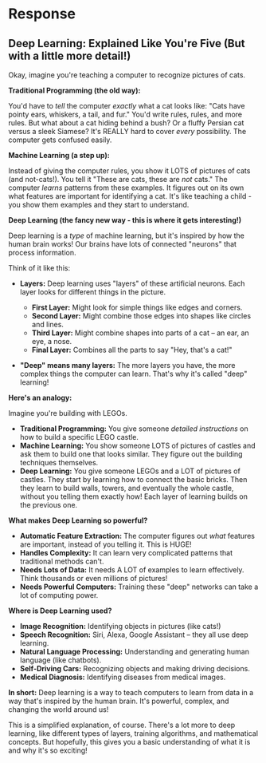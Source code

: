 # Response

## Deep Learning: Explained Like You're Five (But with a little more detail!)

Okay, imagine you're teaching a computer to recognize pictures of cats. 

**Traditional Programming (the old way):**

You'd have to *tell* the computer *exactly* what a cat looks like: "Cats have pointy ears, whiskers, a tail, and fur." You'd write rules, rules, and more rules.  But what about a cat hiding behind a bush? Or a fluffy Persian cat versus a sleek Siamese?  It's REALLY hard to cover *every* possibility.  The computer gets confused easily.

**Machine Learning (a step up):**

Instead of giving the computer rules, you show it LOTS of pictures of cats (and not-cats!).  You tell it "These are cats, these are *not* cats."  The computer *learns* patterns from these examples. It figures out on its own what features are important for identifying a cat.  It's like teaching a child - you show them examples and they start to understand.

**Deep Learning (the fancy new way - this is where it gets interesting!)**

Deep learning is a *type* of machine learning, but it's inspired by how the human brain works!  Our brains have lots of connected "neurons" that process information. 

Think of it like this:

* **Layers:** Deep learning uses "layers" of these artificial neurons. Each layer looks for different things in the picture.
    * **First Layer:** Might look for simple things like edges and corners.
    * **Second Layer:**  Might combine those edges into shapes like circles and lines.
    * **Third Layer:** Might combine shapes into parts of a cat – an ear, an eye, a nose.
    * **Final Layer:**  Combines all the parts to say "Hey, that's a cat!"

* **"Deep" means many layers:** The more layers you have, the more complex things the computer can learn.  That's why it's called "deep" learning!

**Here's an analogy:**

Imagine you're building with LEGOs.

* **Traditional Programming:**  You give someone *detailed instructions* on how to build a specific LEGO castle.
* **Machine Learning:** You show someone LOTS of pictures of castles and ask them to build one that looks similar. They figure out the building techniques themselves.
* **Deep Learning:** You give someone LEGOs and a LOT of pictures of castles.  They start by learning how to connect the basic bricks. Then they learn to build walls, towers, and eventually the whole castle, without you telling them exactly how! Each layer of learning builds on the previous one.



**What makes Deep Learning so powerful?**

* **Automatic Feature Extraction:**  The computer figures out *what* features are important, instead of you telling it. This is HUGE!
* **Handles Complexity:**  It can learn very complicated patterns that traditional methods can't.
* **Needs Lots of Data:**  It needs A LOT of examples to learn effectively.  Think thousands or even millions of pictures!
* **Needs Powerful Computers:** Training these "deep" networks can take a lot of computing power.




**Where is Deep Learning used?**

* **Image Recognition:** Identifying objects in pictures (like cats!)
* **Speech Recognition:**  Siri, Alexa, Google Assistant – they all use deep learning.
* **Natural Language Processing:**  Understanding and generating human language (like chatbots).
* **Self-Driving Cars:**  Recognizing objects and making driving decisions.
* **Medical Diagnosis:** Identifying diseases from medical images.




**In short:**  Deep learning is a way to teach computers to learn from data in a way that's inspired by the human brain.  It's powerful, complex, and changing the world around us!




This is a simplified explanation, of course. There's a lot more to deep learning, like different types of layers, training algorithms, and mathematical concepts.  But hopefully, this gives you a basic understanding of what it is and why it's so exciting!
